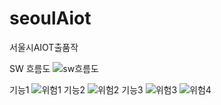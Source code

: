 # seoulAiot
서울시AIOT출품작

SW 흐름도 
![sw흐름도](https://github.com/toptgun/seoulAiot/assets/118237074/d74cb011-7229-482f-82d6-fd7eaf165b70)

기능1
![위험1](https://github.com/toptgun/seoulAiot/assets/118237074/77a2d3df-9ba9-4ef5-9446-e3cb09a484ff)
기능2
![위험2](https://github.com/toptgun/seoulAiot/assets/118237074/60d4df88-4592-4a65-ab99-6dfa367e9c47)
기능3
![위험3](https://github.com/toptgun/seoulAiot/assets/118237074/39cf07ac-fee2-4480-a05f-28d7c9c20ecc)
![위험4](https://github.com/toptgun/seoulAiot/assets/118237074/a0d148bb-b3db-4384-bfa6-760e91388e64)
